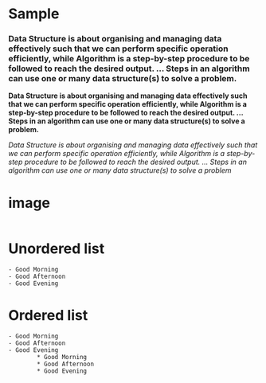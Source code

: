 # Sample
### Data Structure is about organising and managing data effectively such that we can perform specific operation efficiently, while Algorithm is a step-by-step procedure to be followed to reach the desired output. ... Steps in an algorithm can use one or many data structure(s) to solve a problem.
**Data Structure is about organising and managing data effectively such that we can perform specific operation efficiently, while Algorithm is a step-by-step procedure to be followed to reach the desired output. ... Steps in an algorithm can use one or many data structure(s) to solve a problem.**


_Data Structure is about organising and managing data effectively such that we can perform specific operation efficiently, while Algorithm is a step-by-step procedure to be followed to reach the desired output. ... Steps in an algorithm can use one or many data structure(s) to solve a problem_

# image
![]()

# Unordered list
    - Good Morning
    - Good Afternoon
    - Good Evening
# Ordered list
    - Good Morning
    - Good Afternoon
    - Good Evening
            * Good Morning
            * Good Afternoon
            * Good Evening
    
